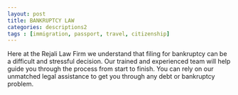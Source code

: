 ```yaml
---
layout: post
title: BANKRUPTCY LAW
categories:	descriptions2
tags : [immigration, passport, travel, citizenship]
---
```


Here at the Rejali Law Firm we understand that filing for bankruptcy can be a difficult and stressful decision. Our trained and experienced team will help guide you through the process from start to finish. You can rely on our unmatched legal assistance to get you through any debt or bankruptcy problem.
